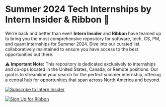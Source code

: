 # Summer 2024 Tech Internships by Intern Insider & Ribbon 🌟

We're back and better than ever! **Intern Insider** and **Ribbon** have teamed up to bring you the most comprehensive repository for software, tech, CS, PM, and quant internships for Summer 2024. Dive into our curated list, collaboratively maintained to ensure you have access to the best opportunities out there.

⚠️ **Important Note:** This repository is dedicated exclusively to internships and co-ops located in the United States, Canada, or Remote positions. Our goal is to streamline your search for the perfect summer internship, offering a central hub for opportunities that span across North America and beyond.

[![Subscribe to Intern Insider](https://img.shields.io/badge/-Subscribe%20to%20Intern%20Insider-blue?style=for-the-badge)](https://www.interninsider.me/)

[![Sign Up for Ribbon](https://img.shields.io/badge/-Sign%20Up%20for%20Ribbon-brightgreen?style=for-the-badge)](https://www.ribbon.cool/)